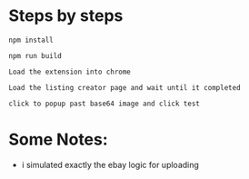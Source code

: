 # Steps by steps

```
npm install

npm run build

Load the extension into chrome

Load the listing creator page and wait until it completed

click to popup past base64 image and click test

```

# Some Notes:

- i simulated exactly the ebay logic for uploading